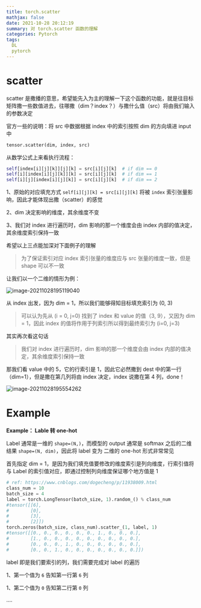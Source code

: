 ```yaml
---
title: torch.scatter
mathjax: false
date: 2021-10-28 20:12:19
summary: 对 torch.scatter 函数的理解
categories: Pytorch
tags:
  DL
  pytorch
---
```


# scatter

scatter 是撒播的意思，希望能先入为主的理解一下这个函数的功能，就是往目标矩阵撒一些数值进去，往哪撒（dim？index？）与撒什么值（src）将由我们输入的参数决定

官方一些的说明：将 src 中数据根据 index 中的索引按照 dim 的方向填进 input 中

```python
tensor.scatter(dim, index, src)
```

从数学公式上来看执行流程：

```python
self[index[i][j][k]][j][k] = src[i][j][k]  # if dim == 0
self[i][index[i][j][k]][k] = src[i][j][k]  # if dim == 1
self[i][j][index[i][j][k]] = src[i][j][k]  # if dim == 2
```

1、原始的对应填充方式 `self[i][j][k] = src[i][j][k]` 将被 `index` 索引张量影响，因此才能体现出撒（scatter）的感觉

2、dim 决定影响的维度，其余维度不变

3、我们对 index 进行遍历时，dim 影响的那一个维度会由 index 内部的值决定，其余维度索引保持一致

希望以上三点能加深对下面例子的理解

> 为了保证索引对应 index 索引张量的维度应与 src 张量的维度一致，但是 shape 可以不一致

让我们以一个二维的情形为例：

![image-20211028195119040](https://gitee.com/Butterflier/pictures/raw/master/image-20211028195119040.png)

从 index 出发，因为 dim = 1，所以我们能够得知目标填充索引为 (0, 3)

> 可以认为先从 (i = 0, j=0) 找到了 index 和 value 的值（3, 9），又因为 dim = 1，因此 index 的值将作用于列索引所以得到最终索引为 (i=0, j=3)

其实再次看这句话

> 我们对 index 进行遍历时，dim 影响的那一个维度会由 index 内部的值决定，其余维度索引保持一致

那我们看 value 中的 5，它的行索引是 1，因此它必然撒到 dest 中的第一行（dim=1），但是撒在第几列将由 index 决定，index 说撒在第 4 列，done！

![image-20211028195554262](https://gitee.com/Butterflier/pictures/raw/master/image-20211028195554262.png)

# Example

**Example： Lable 转 one-hot**

Label 通常是一维的 `shape=(N,)`，而模型的 output 通常是 softmax 之后的二维结果 
`shape=(N, dim)`，因此将 label 变为 二维的 one-hot 形式非常常见

首先指定 dim = 1，是因为我们填充值要修改的维度索引是列向维度，行索引值将与 Label 的索引值对应，即通过控制列向维度保证哪个地方值是 1

```python
# ref: https://www.cnblogs.com/dogecheng/p/11938009.html
class_num = 10
batch_size = 4
label = torch.LongTensor(batch_size, 1).random_() % class_num
#tensor([[6],
#        [0],
#        [3],
#        [2]])
torch.zeros(batch_size, class_num).scatter_(1, label, 1)
#tensor([[0., 0., 0., 0., 0., 0., 1., 0., 0., 0.],
#        [1., 0., 0., 0., 0., 0., 0., 0., 0., 0.],
#        [0., 0., 0., 1., 0., 0., 0., 0., 0., 0.],
#        [0., 0., 1., 0., 0., 0., 0., 0., 0., 0.]])
```

label 即是我们要索引的列，我们需要完成对 label 的遍历

1、第一个值为 `6` 告知第一行第 `6` 列

1、第二个值为 `0` 告知第二行第 `0` 列

….
